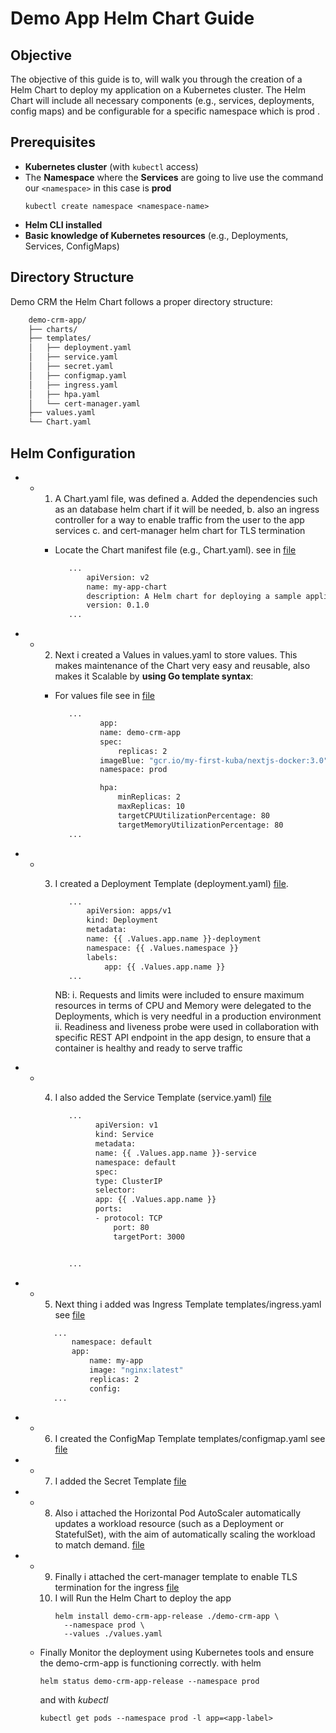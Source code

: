 # Demo App Helm Chart  Guide

## Objective

The objective  of this  guide is to,  will walk you through the creation of a Helm Chart to deploy my application on a Kubernetes cluster. The Helm Chart will include all necessary components (e.g., services, deployments, config maps) and be configurable for a specific namespace which is prod .

## Prerequisites

- **Kubernetes cluster** (with `kubectl` access)
- The **Namespace** where the  **Services** are going to live
  use the command our `<namespace>` in this case is **prod**
  ```
  kubectl create namespace <namespace-name>
  ```
- **Helm CLI installed**
- **Basic knowledge of Kubernetes resources** (e.g., Deployments, Services, ConfigMaps)

## Directory Structure

Demo CRM the Helm Chart follows a proper directory structure:

```bash
    demo-crm-app/
    ├── charts/
    ├── templates/
    │   ├── deployment.yaml
    │   ├── service.yaml
    │   ├── secret.yaml
    │   ├── configmap.yaml
    │   ├── ingress.yaml
    │   ├── hpa.yaml
    │   └── cert-manager.yaml
    ├── values.yaml
    └── Chart.yaml
```

## Helm  Configuration

- * 1. A  Chart.yaml file, was defined
       a. Added the dependencies such as an database helm chart if it will be needed,
       b. also an ingress controller for a way to enable traffic from the user to the app services
       c. and cert-manager helm chart for TLS termination

    * Locate the Chart manifest file
      (e.g., Chart.yaml). see in [file](Chart.yaml)

      ```bash
         ...
             apiVersion: v2
             name: my-app-chart
             description: A Helm chart for deploying a sample application
             version: 0.1.0
         ...
      ```
- * 2. Next  i  created  a Values in values.yaml to store values.
       This makes maintenance of the Chart very easy and reusable, also makes it Scalable by **using Go template syntax**:

    * For values file see in [file](values.yaml)

      ```bash
         ...
                app:
                name: demo-crm-app
                spec:
                    replicas: 2
                imageBlue: "gcr.io/my-first-kuba/nextjs-docker:3.0"
                namespace: prod

                hpa:
                    minReplicas: 2 
                    maxReplicas: 10 
                    targetCPUUtilizationPercentage: 80 
                    targetMemoryUtilizationPercentage: 80 
         ...
      ```
- * 3. I created a Deployment Template (deployment.yaml) [file](templates/deployment.yaml).

       ```bash
          ...
              apiVersion: apps/v1
              kind: Deployment
              metadata:
              name: {{ .Values.app.name }}-deployment
              namespace: {{ .Values.namespace }}
              labels:
                  app: {{ .Values.app.name }}
          ...
       ```
       NB:
       i. Requests and limits were included to ensure maximum resources in terms of CPU and Memory were delegated to the Deployments, which is very needful in a production environment
       ii. Readiness and liveness probe were used in collaboration with specific  REST API endpoint in the app design, to ensure that a container is healthy and ready to serve traffic
- * 4. I also added the Service Template (service.yaml) [file](templates/service.yaml)

       ```bash
          ...
                apiVersion: v1
                kind: Service
                metadata:
                name: {{ .Values.app.name }}-service
                namespace: default
                spec: 
                type: ClusterIP
                selector:
                app: {{ .Values.app.name }}
                ports:
                - protocol: TCP
                    port: 80
                    targetPort: 3000


          ...
       ```
- * 5. Next thing i added was Ingress Template templates/ingress.yaml see [file](templates/ingress.yaml)

    ```bash
       ...
           namespace: default
           app:
               name: my-app
               image: "nginx:latest"
               replicas: 2
               config:
       ...
    ```
- * 6. I created the ConfigMap Template templates/configmap.yaml see [file](templates/configmap.yaml)
- * 7. I added the Secret Template [file](templates/secret.yaml)
- * 8. Also i attached the Horizontal Pod AutoScaler automatically updates a workload resource (such as a Deployment or StatefulSet), with the aim of automatically scaling the workload to match demand. [file](templates/hpa.yaml)
- * 9. Finally  i attached  the cert-manager template  to enable TLS termination for the ingress [file](templates/cert-manager.yaml)
    10. I will Run the Helm Chart to deploy the app
        ```
        helm install demo-crm-app-release ./demo-crm-app \
          --namespace prod \
          --values ./values.yaml
        ```
  * Finally Monitor the deployment using Kubernetes tools and ensure the demo-crm-app is functioning correctly.
    with helm

    ```
    helm status demo-crm-app-release --namespace prod

    ```
    and  with *kubectl*

    ```
    kubectl get pods --namespace prod -l app=<app-label>

    ```
